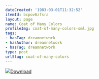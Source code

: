 ```yaml
---
dateCreated: '1983-03-01T11:32:52'
itemId: bcpov6zfsra
layout: page
name: Coat of Many Colors
profileImg: coat-of-many-colors-sml.jpg
tags:
- hasTag: dreamnetwork
- hasAuthor: dreamnetwork
- hasTag: dreamnetwork
type: post
urlSlug: coat-of-many-colors
---
```

<img class="card-journal-img" src="../images/coat-of-many-colors-rect.jpg"/><a href="../files/pdfs/Volume_publications/publications.coat-of-many-colors.pdf" download="">Download</a>